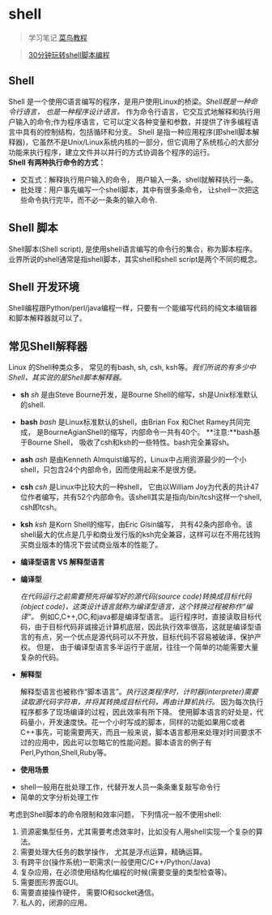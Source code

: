 # shell 
> 学习笔记 
> [菜鸟教程](http://www.runoob.com/linux/linux-shell.html)

> [30分钟玩转shell脚本编程](http://c.biancheng.net/cpp/shell/)

## **Shell**
Shell 是一个使用C语言编写的程序，是用户使用Linux的桥梁。*Shell既是一种命令行语言， 也是一种程序设计语言。* 作为命令行语言，它交互式地解释和执行用户输入的命令;作为程序语言，它可以定义各种变量和参数，并提供了许多编程语言中具有的控制结构，包括循环和分支。
Shell 是指一种应用程序(即shell脚本解释器)，它虽然不是Unix/Linux系统内核的一部分，但它调用了系统核心的大部分功能来执行程序，建立文件并以并行的方式协调各个程序的运行。  
**Shell 有两种执行命令的方式：**
  - 交互式：解释执行用户输入的命令， 用户输入一条，shell就解释执行一条。
  - 批处理：用户事先编写一个shell脚本，其中有很多条命令， 让shell一次把这些命令执行完毕，而不必一条条的输入命令.


## **Shell 脚本**
Shell脚本(Shell script), 是使用shell语言编写的命令行的集合，称为脚本程序。
业界所说的shell通常是指shell脚本，其实shell和shell script是两个不同的概念。


## **Shell 开发环境**
Shell编程跟Python/perl/java编程一样，只要有一个能编写代码的纯文本编辑器和脚本解释器就可以了。  

## **常见Shell解释器**

 Linux 的Shell种类众多， 常见的有bash, sh, csh, ksh等。*我们所说的有多少中Shell，其实说的是Shell脚本解释器。*
 - **sh**
   *sh* 是由Steve Bourne开发，是Bourne Shell的缩写，sh是Unix标准默认的shell.
 - **bash**
   *bash* 是Linux标准默认的shell，由Brian Fox 和Chet Ramey共同完成， 是BourneAgianShell的缩写，内部命令一共有40个。
 **注意:**bash基于Bourne Shell， 吸收了csh和ksh的一些特性。bash完全兼容sh。
 - **ash**
   *ash* 是由Kenneth Almquist编写的，Linux中占用资源最少的一个小shell，只包含24个内部命令，因而使用起来不是很方便。
 - **csh**
   *csh* 是Linux中比较大的一种shell， 它由以William Joy为代表的共计47位作者编写，共有52个内部命令。该shell其实是指向/bin/tcsh这样一个shell, csh即tcsh。
 - **ksh**
   *ksh* 是Korn Shell的缩写，由Eric Gisin编写， 共有42条内部命令。该shell最大的优点是几乎和商业发行版的ksh完全兼容，这样可以在不用花钱购买商业版本的情况下尝试商业版本的性能了。


- **编译型语言 VS 解释型语言**

 - **编译型**
 
   *在代码运行之前需要预先将编写好的源代码(source code)转换成目标代码(object code)，这类设计语言就称为编译型语言，这个转换过程被称作“编译”。* 例如C,C++,OC,和java都是编译型语言。
   运行程序时，直接读取目标代码，由于目标代码非诚接近计算机底层，因此执行效率很高，这就是编译型语言的有点，另一个优点是源代码可以不开放，目标代码不容易被破译，保护产权。
   但是， 由于编译型语言多半运行于底层，往往一个简单的功能需要大量复杂的代码。

 - **解释型**
 
   解释型语言也被称作“脚本语言”。*执行这类程序时，计时器(interpreter)需要读取源代码字符串，并将其转换成目标代码，再由计算机执行。* 因为每次执行程序都多了现场编译的过程，因此效率有所下降。
   使用脚本语言的好处是，代码量小，开发速度快。花一个小时写成的脚本，同样的功能如果用C或者C++事先，可能需要两天，而且一般来说，脚本语言都用来处理对时间要求不过的应用中，因此可以忽略它的性能问题。脚本语言的例子有Perl,Python,Shell,Ruby等。


- **使用场景**

 * shell一般用在批处理工作，代替开发人员一条条重复敲写命令行
 * 简单的文字分析处理工作

 考虑到Shell脚本的命令限制和效率问题， 下列情况一般不使用shell:
 1. 资源密集型任务，尤其需要考虑效率时，比如没有人用shell实现一个复杂的算法。
 2. 需要处理大任务的数学操作， 尤其是浮点运算，精确运算。
 3. 有跨平台(操作系统)一职需求(一般使用C/C++/Python/Java)
 4. 复杂应用，在必须使用结构化编程的时候(需要变量的类型检查等)。
 5. 需要图形界面GUI。
 6. 需要直接操作硬件， 需要IO和socket通信。
 7. 私人的，闭源的应用。
